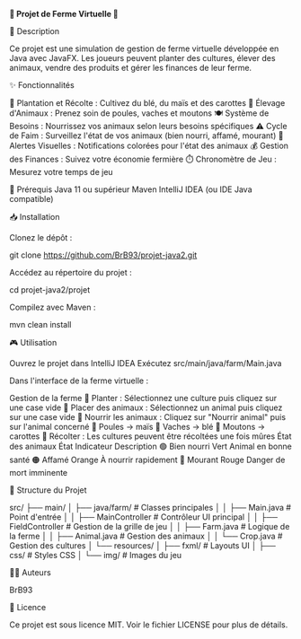 **🌾 Projet de Ferme Virtuelle 🐄**


📝 Description

Ce projet est une simulation de gestion de ferme virtuelle développée en Java avec JavaFX. Les joueurs peuvent planter des cultures, élever des animaux, vendre des produits et gérer les finances de leur ferme.


✨ Fonctionnalités

🌱 Plantation et Récolte : Cultivez du blé, du maïs et des carottes
🐔 Élevage d'Animaux : Prenez soin de poules, vaches et moutons
🍽️ Système de Besoins : Nourrissez vos animaux selon leurs besoins spécifiques
⚠️ Cycle de Faim : Surveillez l'état de vos animaux (bien nourri, affamé, mourant)
🔔 Alertes Visuelles : Notifications colorées pour l'état des animaux
💰 Gestion des Finances : Suivez votre économie fermière
⏱️ Chronomètre de Jeu : Mesurez votre temps de jeu


🔧 Prérequis
Java 11 ou supérieur
Maven
IntelliJ IDEA (ou IDE Java compatible)

📥 Installation

Clonez le dépôt :

git clone https://github.com/BrB93/projet-java2.git

Accédez au répertoire du projet :

cd projet-java2/projet

Compilez avec Maven :

mvn clean install


🎮 Utilisation

Ouvrez le projet dans IntelliJ IDEA
Exécutez src/main/java/farm/Main.java

Dans l'interface de la ferme virtuelle :

Gestion de la ferme
🌾 Planter : Sélectionnez une culture puis cliquez sur une case vide
🐄 Placer des animaux : Sélectionnez un animal puis cliquez sur une case vide
🍞 Nourrir les animaux : Cliquez sur "Nourrir animal" puis sur l'animal concerné
🐔 Poules → maïs
🐄 Vaches → blé
🐑 Moutons → carottes
🧺 Récolter : Les cultures peuvent être récoltées une fois mûres
État des animaux
État
Indicateur
Description
🟢 Bien nourri
Vert
Animal en bonne santé
🟠 Affamé
Orange
À nourrir rapidement
🔴 Mourant
Rouge
Danger de mort imminente


📁 Structure du Projet

src/
├── main/
│   ├── java/farm/           # Classes principales
│   │   ├── Main.java        # Point d'entrée
│   │   ├── MainController   # Contrôleur UI principal
│   │   ├── FieldController  # Gestion de la grille de jeu
│   │   ├── Farm.java        # Logique de la ferme
│   │   ├── Animal.java      # Gestion des animaux
│   │   └── Crop.java        # Gestion des cultures
│   └── resources/
│       ├── fxml/            # Layouts UI
│       ├── css/             # Styles CSS
│       └── img/             # Images du jeu



👨‍💻 Auteurs

BrB93


📄 Licence

Ce projet est sous licence MIT. Voir le fichier LICENSE pour plus de détails.